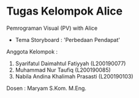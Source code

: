 # Tugas Kelompok Alice
Pemrograman Visual (PV) with Alice
- Tema Storyboard : 'Perbedaan Pendapat'

Anggota Kelompok :
1. Syarifatul Daimahtul Fatiyyah (L200190077)
2. Muhammad Nur Taufiq (L200190085)
3. Nabila Andina Khalimah Prasasti (L200190103)

Dosen : Maryam S.Kom. M.Eng.
